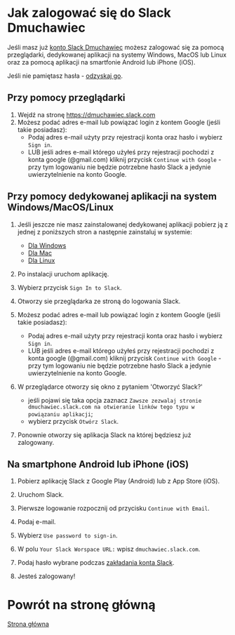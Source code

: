 # Jak zalogować się do Slack Dmuchawiec

Jeśli masz już [konto Slack Dmuchawiec](jak_dolaczyc.md) możesz zalogować
się za pomocą przeglądarki, dedykowanej aplikacji na systemy Windows, 
MacOS lub Linux oraz za pomocą aplikacji na smartfonie Android lub iPhone (iOS).

Jeśli nie pamiętasz hasła - [odzyskaj go](odzyskanie_hasla.md).

## Przy pomocy przeglądarki

1. Wejdź na stronę https://dmuchawiec.slack.com
2. Możesz podać adres e-mail lub powiązać login z kontem Google (jeśli takie posiadasz):
    * Podaj adres e-mail użyty przy rejestracji konta oraz hasło i wybierz `Sign in`.
    * LUB jeśli adres e-mail którego użyłeś przy rejestracji pochodzi z konta google (@gmail.com) 
    kliknij przycisk `Continue with Google` - przy tym logowaniu nie będzie potrzebne hasło Slack
    a jedynie uwierzytelnienie na konto Google.

## Przy pomocy dedykowanej aplikacji na system Windows/MacOS/Linux

1. Jeśli jeszcze nie masz zainstalowanej dedykowanej aplikacji 
pobierz ją z jednej z poniższych stron a następnie zainstaluj w systemie:
   * [Dla Windows](https://slack.com/intl/en-pl/downloads/windows)
   * [Dla Mac](https://slack.com/intl/en-pl/downloads/mac)
   * [Dla Linux](https://slack.com/intl/en-pl/downloads/linux)

2. Po instalacji uruchom aplikację.

3. Wybierz przycisk `Sign In to Slack`.

4. Otworzy sie przeglądarka ze stroną do logowania Slack.

5. Możesz podać adres e-mail lub powiązać login z kontem Google (jeśli takie posiadasz):
    * Podaj adres e-mail użyty przy rejestracji konta oraz hasło i wybierz `Sign in`.
    * LUB jeśli adres e-mail którego użyłeś przy rejestracji pochodzi z konta google (@gmail.com) 
    kliknij przycisk `Continue with Google` - przy tym logowaniu nie będzie potrzebne hasło Slack
    a jedynie uwierzytelnienie na konto Google.
    
6. W przeglądarce otworzy się okno z pytaniem 'Otworzyć Slack?'
    * jeśli pojawi się taka opcja zaznacz `Zawsze zezwalaj stronie dmuchawiec.slack.com na otwieranie linków tego typu w powiązaniu aplikacji`;
    * wybierz przycisk `Otwórz Slack`.
    
7. Ponownie otworzy się aplikacja Slack na której będziesz już zalogowany.


## Na smartphone Android lub iPhone (iOS)

1. Pobierz aplikację Slack z Google Play (Android) lub z App Store (iOS).

2. Uruchom Slack.

3. Pierwsze logowanie rozpocznij od przycisku `Continue with Email`.

4. Podaj e-mail.

5. Wybierz `Use password to sign-in`.

6. W polu `Your Slack Worspace URL:` wpisz `dmuchawiec.slack.com`.

7. Podaj hasło wybrane podczas [zakładania konta Slack](jak_dolaczyc.md).

8. Jesteś zalogowany!


# Powrót na stronę główną

[Strona główna](../README.md)

